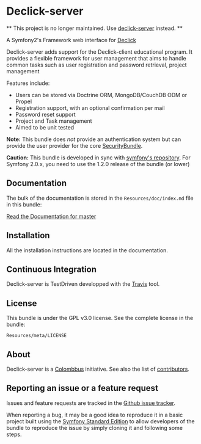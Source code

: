 Declick-server
==========

** This project is no longer maintained. Use [declick-server](https://github.com/colombbus/declick-server) instead. **

A Symfony2's Framework web interface for [Declick](https://github.com/colombbus/declick-client)

Declick-server adds support for the Declick-client educational program.
It provides a flexible framework for user management that aims to handle
common tasks such as user registration and password retrieval, project management

Features include:

- Users can be stored via Doctrine ORM, MongoDB/CouchDB ODM or Propel
- Registration support, with an optional confirmation per mail
- Password reset support
- Project and Task management
- Aimed to be unit tested

**Note:** This bundle does *not* provide an authentication system but can
provide the user provider for the core [SecurityBundle](http://symfony.com/doc/current/book/security.html).

**Caution:** This bundle is developed in sync with [symfony's repository](https://github.com/symfony/symfony).
For Symfony 2.0.x, you need to use the 1.2.0 release of the bundle (or lower)

Documentation
-------------

The bulk of the documentation is stored in the `Resources/doc/index.md`
file in this bundle:

[Read the Documentation for master](https://github.com/colombbus/declick-server/blob/master/src/Declick/Resources/doc/index.md)

Installation
------------

All the installation instructions are located in the documentation.

Continuous Integration
------------

Declick-server is TestDriven developped with the [Travis](https://travis-ci.org/colombbus/declick-server)
tool.

License
-------

This bundle is under the GPL v3.0 license. See the complete license in the bundle:

    Resources/meta/LICENSE

About
-----

Declick-server is a [Colombbus](http://www.colombbus.org) initiative.
See also the list of [contributors](https://github.com/colombbus/declick-server/contributors).

Reporting an issue or a feature request
---------------------------------------

Issues and feature requests are tracked in the [Github issue tracker](https://github.com/colombbus/declick-server/issues).

When reporting a bug, it may be a good idea to reproduce it in a basic project
built using the [Symfony Standard Edition](https://github.com/symfony/symfony-standard)
to allow developers of the bundle to reproduce the issue by simply cloning it
and following some steps.
